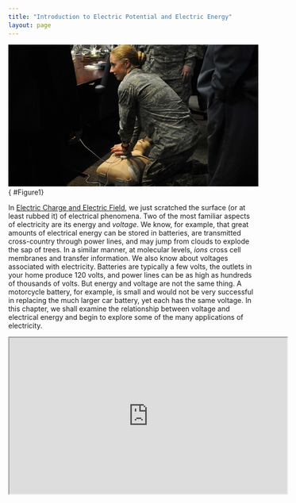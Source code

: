 ```yaml
---
title: "Introduction to Electric Potential and Electric Energy"
layout: page
---
```


![Air Force officials practice using an automated external defibrillator (AED). Electric potential energy is stored in the defibrillator unit and sent to resuscitate the patient.](../resources/Figure_19_00_00a_D.jpg "Automated external defibrillator unit (AED) (credit: U.S. Defense Department photo/Tech. Sgt. Suzanne M. Day)")
{ #Figure1}

In [Electric Charge and Electric Field](../contents/ch18ElectricChargeAndElectricField), we
just scratched the surface (or at least rubbed it) of electrical phenomena. Two
of the most familiar aspects of electricity are its energy and *voltage*. We
know, for example, that great amounts of electrical energy can be stored in
batteries, are transmitted cross-country through power lines, and may jump from
clouds to explode the sap of trees. In a similar manner, at molecular levels,
*ions* cross cell membranes and transfer information. We also know about voltages
associated with electricity. Batteries are typically a few volts, the outlets in
your home produce 120 volts, and power lines can be as high as hundreds of
thousands of volts. But energy and voltage are not the same thing. A motorcycle
battery, for example, is small and would not be very successful in replacing the
much larger car battery, yet each has the same voltage. In this chapter, we
shall examine the relationship between voltage and electrical energy and begin
to explore some of the many applications of electricity.

<div class="note" data-label="Video" markdown="1">
<iframe width="560" height="315" src="https://www.youtube.com/embed/COKBImkkJKw"  allow="accelerometer; autoplay; clipboard-write; encrypted-media; gyroscope; picture-in-picture" allowfullscreen></iframe>
</div>
